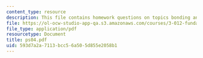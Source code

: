 ```yaml
---
content_type: resource
description: This file contains homework questions on topics bonding and thermodynamics.
file: https://ol-ocw-studio-app-qa.s3.amazonaws.com/courses/3-012-fundamentals-of-materials-science-fall-2005/593d7a2a7113bcc56a505d855e2058b1_ps04.pdf
file_type: application/pdf
resourcetype: Document
title: ps04.pdf
uid: 593d7a2a-7113-bcc5-6a50-5d855e2058b1
---
```

